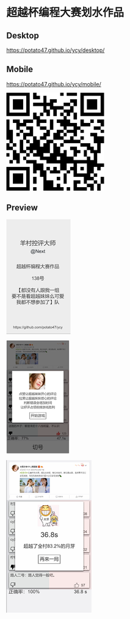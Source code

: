 # 超越杯编程大赛划水作品

## Desktop
https://potato47.github.io/ycy/desktop/

## Mobile
https://potato47.github.io/ycy/mobile/

![](./screenshots/二维码.png)


## Preview
![](./screenshots/preview0.png)

![](./screenshots/preview1.png)

![](./screenshots/preview2.png)
